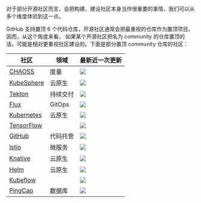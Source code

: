 对于部分开源社区而言，会把构建、建设社区本身当作很重要的事情，我们可以从多个维度体验到这一点。

GitHub 支持置顶 6 个代码仓库，开源社区通常会把最重视的仓库作为置顶项目。因而，从这个角度来看，
如果某个开源社区把名为 community 的仓库置顶的话，可能是相对更重视社区建设的。下面是部分置顶 community 仓库的社区：

| 社区 | 领域 | 最新近一次更新 |
|---|---|---|
| [CHAOSS](https://github.com/chaoss/community) | 度量 |  ![](https://img.shields.io/github/last-commit/chaoss/community) |
| [KubeSphere](https://github.com/kubesphere/community) | 云原生 | ![](https://img.shields.io/github/last-commit/kubesphere/community) |
| [Tekton](https://github.com/tektoncd/community) | 持续交付 | ![](https://img.shields.io/github/last-commit/tektoncd/community) |
| [Flux](https://github.com/fluxcd/community) | GitOps | ![](https://img.shields.io/github/last-commit/fluxcd/community) |
| [Kubernetes](https://github.com/kubernetes/community) | 云原生 | ![](https://img.shields.io/github/last-commit/kubernetes/community) |
| [TensorFlow](https://github.com/tensorflow/community) |   | ![](https://img.shields.io/github/last-commit/tensorflow/community) |
| [GitHub](https://github.com/community/community) | 代码托管 | ![](https://img.shields.io/github/last-commit/community/community) |
| [Istio](https://github.com/istio/community) | 微服务 | ![](https://img.shields.io/github/last-commit/istio/community) |
| [Knative](https://github.com/knative/community) | 云原生 | ![](https://img.shields.io/github/last-commit/knative/community) |
| [Helm](https://github.com/helm/community) | 云原生 | ![](https://img.shields.io/github/last-commit/helm/community) |
| [Kubeflow](https://github.com/kubeflow/community) |   | ![](https://img.shields.io/github/last-commit/kubeflow/community) |
| [PingCap](https://github.com/pingcap/community) | 数据库 | ![](https://img.shields.io/github/last-commit/pingcap/community) |
